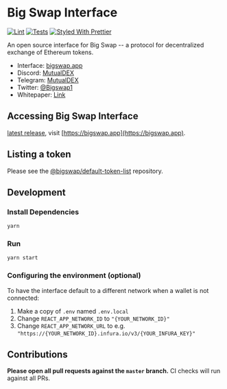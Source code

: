 # Big Swap Interface

[![Lint](https://github.com/MutualDEX/bigswap-interface/workflows/Lint/badge.svg)](https://github.com/MutualDEX/bigswap-interface/actions?query=workflow%3ALint)
[![Tests](https://github.com/MutualDEX/bigswap-interface/workflows/Tests/badge.svg)](https://github.com/MutualDEX/bigswap-interface/actions?query=workflow%3ATests)
[![Styled With Prettier](https://img.shields.io/badge/code_style-prettier-ff69b4.svg)](https://prettier.io/)

An open source interface for Big Swap -- a protocol for decentralized exchange of Ethereum tokens.

- Interface: [bigswap.app](https://bigswap.app)
- Discord: [MutualDEX](https://discord.gg/yFsjhuQ7Kj)
- Telegram: [MutualDEX](https://telegram.org/@MutualDEX)
- Twitter: [@Bigswap1](https://twitter.com/Bigswap1)
- Whitepaper: [Link](https://uniswap.org/whitepaper.pdf)

## Accessing Big Swap Interface

[latest release](https://github.com/EthereumEliteswap/eliteswap-interface/releases/latest), 
visit [https://bigswap.app](https://bigswap.app).

## Listing a token

Please see the
[@bigswap/default-token-list](https://github.com/EthereumEliteswap/default-token-list) 
repository.

## Development

### Install Dependencies

```bash
yarn
```

### Run

```bash
yarn start
```

### Configuring the environment (optional)

To have the interface default to a different network when a wallet is not connected:

1. Make a copy of `.env` named `.env.local`
2. Change `REACT_APP_NETWORK_ID` to `"{YOUR_NETWORK_ID}"`
3. Change `REACT_APP_NETWORK_URL` to e.g. `"https://{YOUR_NETWORK_ID}.infura.io/v3/{YOUR_INFURA_KEY}"` 


## Contributions

**Please open all pull requests against the `master` branch.** 
CI checks will run against all PRs.

